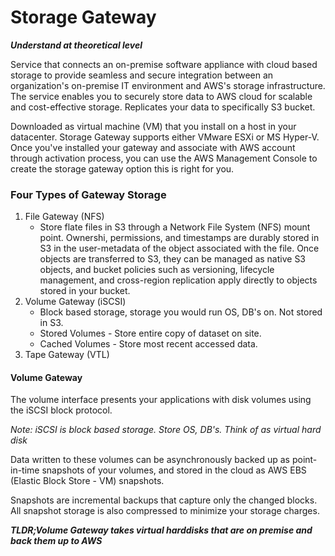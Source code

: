 # Storage Gateway

**_Understand at theoretical level_**

Service that connects an on-premise software appliance with cloud based storage to provide seamless and secure integration between an organization's on-premise IT environment and AWS's storage infrastructure. The service enables you to securely store data to AWS cloud for scalable and cost-effective storage. Replicates your data to specifically S3 bucket.

Downloaded as virtual machine (VM) that you install on a host in your datacenter. Storage Gateway supports either VMware ESXi or MS Hyper-V. Once you've installed your gateway and associate with AWS account through activation process, you can use the AWS Management Console to create the storage gateway option this is right for you.

### Four Types of Gateway Storage

1. File Gateway (NFS)
	- Store flate files in S3 through a Network File System (NFS) mount point. Ownershi, permissions, and timestamps are durably stored in S3 in the user-metadata of the object associated with the file. Once objects are transferred to S3, they can be managed as native S3 objects, and bucket policies such as versioning, lifecycle management, and cross-region replication apply directly to objects stored in your bucket.
2. Volume Gateway (iSCSI)
	- Block based storage, storage you would run OS, DB's on. Not stored in S3.
	- Stored Volumes - Store entire copy of dataset on site.
	- Cached Volumes - Store most recent accessed data.
3. Tape Gateway (VTL)

#### Volume Gateway

The volume interface presents your applications with disk volumes using the iSCSI block protocol.

_Note: iSCSI is block based storage. Store OS, DB's. Think of as virtual hard disk_

Data written to these volumes can be asynchronously backed up as point-in-time snapshots of your volumes, and stored in the cloud as AWS EBS (Elastic Block Store - VM) snapshots.

Snapshots are incremental backups that capture only the changed blocks. All snapshot storage is also compressed to minimize your storage charges.

**_TLDR;Volume Gateway takes virtual harddisks that are on premise and back them up to AWS_**
